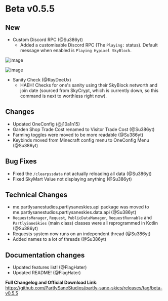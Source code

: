 # Beta v0.5.5

## New
- Custom Discord RPC (@Su386yt)
    - Added a customisable Discord RPC (The ``Playing:`` status). Default message when enabled is ``Playing Hypixel SkyBlock``.

![image](https://github.com/PartlySaneStudios/partly-sane-skies/assets/83100266/9a7cf944-c4f5-443b-b6a1-b75d50899aa0)

![image](https://github.com/PartlySaneStudios/partly-sane-skies/assets/83100266/c563afb7-3607-4bd7-acfb-30f455987dfc)

- Sanity Check (@RayDeeUx)
  - HAEH! Checks for one's sanity using their SkyBlock networth and join date (sourced from SkyCrypt, which is currently down, so this command is next to worthless right now).

## Changes
- Updated OneConfig (@j10a1n15)
- Garden Shop Trade Cost renamed to Visitor Trade Cost (@Su386yt)
- Farming toggles were moved to be more readable (@Su386yt)
- Keybinds moved from Minecraft config menu to OneConfig Menu (@Su386yt)

## Bug Fixes
- Fixed the ``/clearpssdata`` not actually reloading all data (@Su386yt)
- Fixed SkyMart Value not displaying anything (@Su386yt)

## Technical Changes
- me.partlysanestudios.partlysaneskies.api package was moved to me.partlysanestudios.partlysaneskies.data.api (@Su386yt)
- ``RequestsManager``, ``Request``, ``PublicDataManager``, ``RequestRunnable`` and ``PartlySaneSkies`` (main class) classes were all reprogrammed in Kotlin (@Su386yt)
- Requests system now runs on an independent thread (@Su386yt)
- Added names to a lot of threads (@Su386yt)

## Documentation changes
- Updated features list! (@FlagHater)
- Updated README! (@FlagHater)

**Full Changelog and Official Download Link**: https://github.com/PartlySaneStudios/partly-sane-skies/releases/tag/beta-v0.5.5
